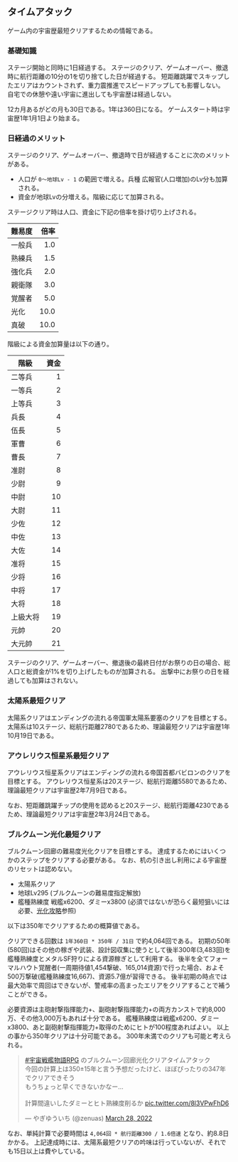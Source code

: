 ## タイムアタック

ゲーム内の宇宙歴最短クリアするための情報である。

### 基礎知識

ステージ開始と同時に1日経過する。
ステージのクリア、ゲームオーバー、撤退時に航行距離の10分の1を切り捨てした日が経過する。
短距離跳躍でスキップしたエリアはカウントされず、重力震推進でスピードアップしても影響しない。
自宅での休憩や遠い宇宙に進出しても宇宙歴は経過しない。

12カ月あるがどの月も30日である。1年は360日になる。
ゲームスタート時は宇宙歴1年1月1日より始まる。

### 日経過のメリット

ステージのクリア、ゲームオーバー、撤退時で日が経過することに次のメリットがある。

* 人口が `0～地球Lv - 1` の範囲で増える。兵種 広報官(人口増加)のLv分も加算される。
* 資金が地球Lvの分増える。階級に応じて加算される。

ステージクリア時は人口、資金に下記の倍率を掛け切り上げされる。

| 難易度 | 倍率 |
|--------|-----:|
| 一般兵 |  1.0 |
| 熟練兵 |  1.5 |
| 強化兵 |  2.0 |
| 親衛隊 |  3.0 |
| 覚醒者 |  5.0 |
| 光化   | 10.0 |
| 真破   | 10.0 |

階級による資金加算量は以下の通り。

| 階級     | 資金 |
|----------|-----:|
| 二等兵   |    1 |
| 一等兵   |    2 |
| 上等兵   |    3 |
| 兵長     |    4 |
| 伍長     |    5 |
| 軍曹     |    6 |
| 曹長     |    7 |
| 准尉     |    8 |
| 少尉     |    9 |
| 中尉     |   10 |
| 大尉     |   11 |
| 少佐     |   12 |
| 中佐     |   13 |
| 大佐     |   14 |
| 准将     |   15 |
| 少将     |   16 |
| 中将     |   17 |
| 大将     |   18 |
| 上級大将 |   19 |
| 元帥     |   20 |
| 大元帥   |   21 |

ステージのクリア、ゲームオーバー、撤退後の最終日付がお祭りの日の場合、総人口と総資金が1%を切り上げしたものが加算される。
出撃中にお祭りの日を経過しても加算はされない。

### 太陽系最短クリア

太陽系クリアはエンディングの流れる帝国軍太陽系要塞のクリアを目標とする。
太陽系は10ステージ、総航行距離2780であるため、理論最短クリアは宇宙歴1年10月19日である。

### アウレリウス恒星系最短クリア

アウレリウス恒星系クリアはエンディングの流れる帝国首都バビロンのクリアを目標とする。
アウレリウス恒星系は20ステージ、総航行距離5580であるため、理論最短クリアは宇宙歴2年7月9日である。

なお、短距離跳躍チップの使用を認めると20ステージ、総航行距離4230であるため、理論最短クリアは宇宙歴2年3月24日である。

### ブルクムーン光化最短クリア

ブルクムーン回廊の難易度光化クリアを目標とする。
達成するためにはいくつかのステップをクリアする必要がある。
なお、机の引き出し利用による宇宙歴のリセットは認めない。

* 太陽系クリア
* 地球Lv295 (ブルクムーンの難易度指定解放)
* 艦種熟練度 戦艦x6200、ダミーx3800 (必須ではないが恐らく最短狙いには必要、[光化攻略](光化攻略.md)参照)

以下は350年でクリアするための概算値である。

クリアできる回数は `1年360日 * 350年 / 31日` で約4,064回である。
初期の50年(580回)はその他の稼ぎや武装、設計図収集に使うとして後半300年(3,483回)を艦種熟練度とメタルSF狩りによる資源稼ぎとして利用する。
後半を全てフォーマルハウト覚醒者(一周期待値1,454撃破、165,014資源)で行った場合、およそ500万撃破(艦種熟練度16,667)、資源5.7億が習得できる。
後半初期の時点では最大効率で周回はできないが、警戒率の高まったエリアをクリアすることで補うことができる。

必要資源は主砲射撃指揮能力+、副砲射撃指揮能力+の両方カンストで約8,000万、その他3,000万もあれば十分である。
艦種熟練度は戦艦x6200、ダミーx3800、あと副砲射撃指揮能力+取得のためにヒトが100程度あればよい。
以上の事から350年クリアは十分可能である。
300年未満でのクリアも可能と考えられる。

<blockquote class="twitter-tweet"><p lang="ja" dir="ltr"><a href="https://twitter.com/hashtag/%E5%AE%87%E5%AE%99%E6%88%A6%E8%89%A6%E7%89%A9%E8%AA%9ERPG?src=hash&amp;ref_src=twsrc%5Etfw">#宇宙戦艦物語RPG</a> のブルクムーン回廊光化クリアタイムアタック<br>今回の計算上は350±15年と言う予想だったけど、ほぼぴったりの347年でクリアできそう<br>もうちょっと早くできないかなー…<br><br>計算間違いしたダミーとヒト熟練度削るか <a href="https://t.co/8l3VPwFhD6">pic.twitter.com/8l3VPwFhD6</a></p>&mdash; やぎゆういち (@zenuas) <a href="https://twitter.com/zenuas/status/1508292505934364679?ref_src=twsrc%5Etfw">March 28, 2022</a></blockquote> <script async src="https://platform.twitter.com/widgets.js" charset="utf-8"></script>

なお、単純計算で必要時間は `4,064回 * 航行距離300 / 1.6倍速` となり、約8.8日かかる。
上記達成時には、太陽系最短クリアの吟味は行っていないが、それでも15日以上は費やしている。
